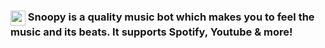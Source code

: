 ### <img align="center" src="https://snoopybot.netlify.app/logo/favicon.ico" width="24px" height="24px"> Snoopy is a quality music bot which makes you to feel the music and its beats. It supports Spotify, Youtube & more!
